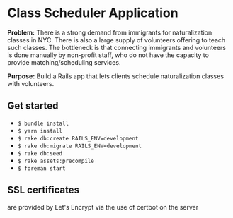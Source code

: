 # Class Scheduler Application

**Problem:** There is a strong demand from immigrants for naturalization classes
in NYC. There is also a large supply of volunteers offering to teach such
classes. The bottleneck is that connecting immigrants and volunteers is done
manually by non-profit staff, who do not have the capacity to provide
matching/scheduling services.

**Purpose:** Build a Rails app that lets clients schedule naturalization classes with
volunteers.

## Get started

- `$ bundle install`
- `$ yarn install`
- `$ rake db:create RAILS_ENV=development`
- `$ rake db:migrate RAILS_ENV=development`
- `$ rake db:seed`
- `$ rake assets:precompile`
- `$ foreman start`

## SSL certificates

are provided by Let's Encrypt via the use of certbot on the server
